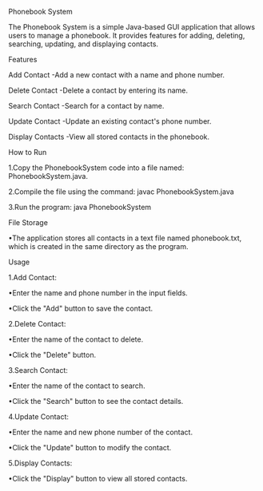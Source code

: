Phonebook System

The Phonebook System is a simple Java-based GUI application that allows users to manage a phonebook. It provides features for adding, deleting, searching, updating, and displaying contacts.

Features

Add Contact
 -Add a new contact with a name and phone number.

Delete Contact
 -Delete a contact by entering its name.

Search Contact
 -Search for a contact by name.

Update Contact
 -Update an existing contact's phone number.

Display Contacts
 -View all stored contacts in the phonebook.

How to Run

1.Copy the PhonebookSystem code into a file named: PhonebookSystem.java.

2.Compile the file using the command: javac PhonebookSystem.java

3.Run the program: java PhonebookSystem

File Storage

 •The application stores all contacts in a text file named phonebook.txt, which is created in the same directory as the program.

Usage

1.Add Contact:

 •Enter the name and phone number in the input fields.

 •Click the "Add" button to save the contact.
 
2.Delete Contact:

 •Enter the name of the contact to delete.

 •Click the "Delete" button.

3.Search Contact:

 •Enter the name of the contact to search.

 •Click the "Search" button to see the contact details.

4.Update Contact:

 •Enter the name and new phone number of the contact.

 •Click the "Update" button to modify the contact.

5.Display Contacts:

•Click the "Display" button to view all stored contacts.
